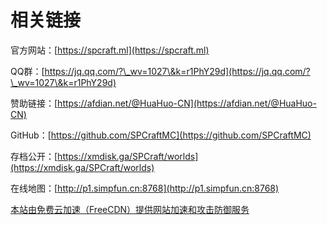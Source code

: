 # 相关链接

官方网站：[https://spcraft.ml](https://spcraft.ml)

QQ群：[https://jq.qq.com/?\_wv=1027\&k=r1PhY29d](https://jq.qq.com/?\_wv=1027\&k=r1PhY29d)

赞助链接：[https://afdian.net/@HuaHuo-CN](https://afdian.net/@HuaHuo-CN)

GitHub：[https://github.com/SPCraftMC](https://github.com/SPCraftMC)

存档公开：[https://xmdisk.ga/SPCraft/worlds](https://xmdisk.ga/SPCraft/worlds)

在线地图：[http://p1.simpfun.cn:8768](http://p1.simpfun.cn:8768)



[本站由免费云加速（FreeCDN）提供网站加速和攻击防御服务](http://www.freecdn.pw/?zzwz)
